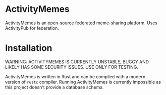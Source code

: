 # ActivityMemes
ActivityMemes is an open-source federated meme-sharing platform. Uses
ActivityPub for federation.

# Installation
WARNING: ACTIVITYMEMES IS CURRENTLY UNSTABLE, BUGGY AND LIKELY HAS SOME
SECURITY ISSUES. USE ONLY FOR TESTING.

ActivityMemes is written in Rust and can be compiled with a modern
version of `rustc` compiler. Running ActivityMemes is currently
impossible as this project doesn't provide a database schema.
